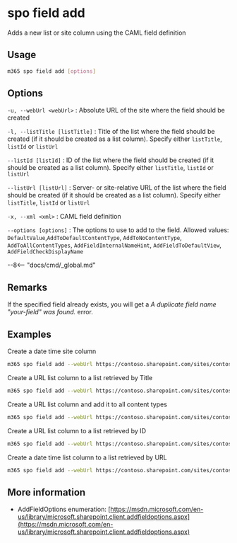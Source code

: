 # spo field add

Adds a new list or site column using the CAML field definition

## Usage

```sh
m365 spo field add [options]
```

## Options

`-u, --webUrl <webUrl>`
: Absolute URL of the site where the field should be created

`-l, --listTitle [listTitle]`
: Title of the list where the field should be created (if it should be created as a list column). Specify either `listTitle`, `listId` or `listUrl`

`--listId [listId]`
: ID of the list where the field should be created (if it should be created as a list column). Specify either `listTitle`, `listId` or `listUrl`

`--listUrl [listUrl]`
: Server- or site-relative URL of the list where the field should be created (if it should be created as a list column). Specify either `listTitle`, `listId` or `listUrl`

`-x, --xml <xml>`
: CAML field definition

`--options [options]`
: The options to use to add to the field. Allowed values: `DefaultValue`,`AddToDefaultContentType`, `AddToNoContentType`, `AddToAllContentTypes`, `AddFieldInternalNameHint`, `AddFieldToDefaultView`, `AddFieldCheckDisplayName`

--8<-- "docs/cmd/_global.md"

## Remarks

If the specified field already exists, you will get a _A duplicate field name "your-field" was found._ error.

## Examples

Create a date time site column

```sh
m365 spo field add --webUrl https://contoso.sharepoint.com/sites/contoso-sales --xml '`<Field Type="DateTime" DisplayName="Start date-time" Required="FALSE" EnforceUniqueValues="FALSE" Indexed="FALSE" Format="DateTime" Group="PnP Columns" FriendlyDisplayFormat="Disabled" ID="{5ee2dd25-d941-455a-9bdb-7f2c54aed11b}" SourceID="{4f118c69-66e0-497c-96ff-d7855ce0713d}" StaticName="PnPAlertStartDateTime" Name="PnPAlertStartDateTime"><Default>[today]</Default></Field>`'
```

Create a URL list column to a list retrieved by Title

```sh
m365 spo field add --webUrl https://contoso.sharepoint.com/sites/contoso-sales --listTitle Events --xml '`<Field Type="URL" DisplayName="More information link" Required="FALSE" EnforceUniqueValues="FALSE" Indexed="FALSE" Format="Hyperlink" Group="PnP Columns" ID="{6085e32a-339b-4da7-ab6d-c1e013e5ab27}" SourceID="{4f118c69-66e0-497c-96ff-d7855ce0713d}" StaticName="PnPAlertMoreInformation" Name="PnPAlertMoreInformation"></Field>`'
```

Create a URL list column and add it to all content types

```sh
m365 spo field add --webUrl https://contoso.sharepoint.com/sites/contoso-sales --listTitle Events --xml '`<Field Type="URL" DisplayName="More information link" Required="FALSE" EnforceUniqueValues="FALSE" Indexed="FALSE" Format="Hyperlink" Group="PnP Columns" ID="{6085e32a-339b-4da7-ab6d-c1e013e5ab27}" SourceID="{4f118c69-66e0-497c-96ff-d7855ce0713d}" StaticName="PnPAlertMoreInformation" Name="PnPAlertMoreInformation"></Field>`' --options AddToAllContentTypes
```

Create a URL list column to a list retrieved by ID

```sh
m365 spo field add --webUrl https://contoso.sharepoint.com/sites/contoso-sales --listId e785fe80-2ca1-409e-b9d1-19055a85cd38 --xml '`<Field Type="URL" DisplayName="More information link" Required="FALSE" EnforceUniqueValues="FALSE" Indexed="FALSE" Format="Hyperlink" Group="PnP Columns" ID="{6085e32a-339b-4da7-ab6d-c1e013e5ab27}" SourceID="{4f118c69-66e0-497c-96ff-d7855ce0713d}" StaticName="PnPAlertMoreInformation" Name="PnPAlertMoreInformation"></Field>`'
```

Create a date time list column to a list retrieved by URL

```sh
m365 spo field add --webUrl https://contoso.sharepoint.com/sites/contoso-sales --listUrl /sites/contoso-sales/lists/Events --xml '`<Field Type="DateTime" DisplayName="Start date-time" Required="FALSE" EnforceUniqueValues="FALSE" Indexed="FALSE" Format="DateTime" Group="PnP Columns" FriendlyDisplayFormat="Disabled" ID="{5ee2dd25-d941-455a-9bdb-7f2c54aed11b}" SourceID="{4f118c69-66e0-497c-96ff-d7855ce0713d}" StaticName="PnPAlertStartDateTime" Name="PnPAlertStartDateTime"><Default>[today]</Default></Field>`'
```

## More information

- AddFieldOptions enumeration: [https://msdn.microsoft.com/en-us/library/microsoft.sharepoint.client.addfieldoptions.aspx](https://msdn.microsoft.com/en-us/library/microsoft.sharepoint.client.addfieldoptions.aspx)
